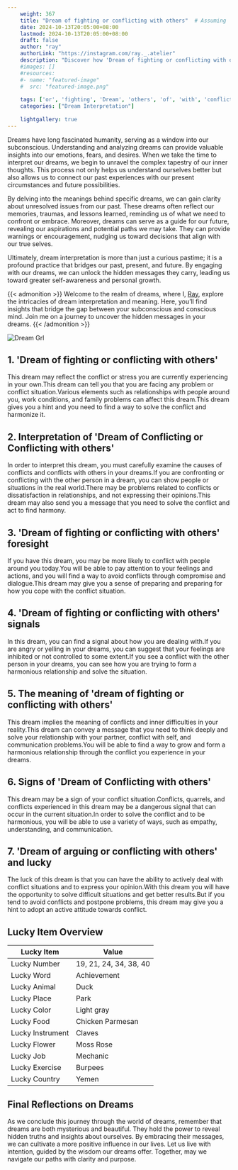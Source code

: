 ```yaml
---
    weight: 367
    title: "Dream of fighting or conflicting with others"  # Assuming 'title' column exists
    date: 2024-10-13T20:05:00+08:00
    lastmod: 2024-10-13T20:05:00+08:00
    draft: false
    author: "ray"
    authorLink: "https://instagram.com/ray._.atelier"
    description: "Discover how 'Dream of fighting or conflicting with others' can interpret your future and uncover its significant meanings in your life."
    #images: []
    #resources:
    #- name: "featured-image"
    #  src: "featured-image.png"
    
    tags: ['or', 'fighting', 'Dream', 'others', 'of', 'with', 'conflicting']
    categories: ["Dream Interpretation"]
    
    lightgallery: true
---
```

    
Dreams have long fascinated humanity, serving as a window into our subconscious. Understanding and analyzing dreams can provide valuable insights into our emotions, fears, and desires. When we take the time to interpret our dreams, we begin to unravel the complex tapestry of our inner thoughts. This process not only helps us understand ourselves better but also allows us to connect our past experiences with our present circumstances and future possibilities.

By delving into the meanings behind specific dreams, we can gain clarity about unresolved issues from our past. These dreams often reflect our memories, traumas, and lessons learned, reminding us of what we need to confront or embrace. Moreover, dreams can serve as a guide for our future, revealing our aspirations and potential paths we may take. They can provide warnings or encouragement, nudging us toward decisions that align with our true selves.

Ultimately, dream interpretation is more than just a curious pastime; it is a profound practice that bridges our past, present, and future. By engaging with our dreams, we can unlock the hidden messages they carry, leading us toward greater self-awareness and personal growth.

{{< admonition >}}
Welcome to the realm of dreams, where I, [Ray](https://instagram.com/ray._.atelier), explore the intricacies of dream interpretation and meaning. Here, you’ll find insights that bridge the gap between your subconscious and conscious mind. Join me on a journey to uncover the hidden messages in your dreams.
{{< /admonition >}}

![Dream Grl](https://cdn.pixabay.com/photo/2017/11/02/03/35/gothic-2910057_1280.jpg "Dream Grl")

## 1. 'Dream of fighting or conflicting with others'
This dream may reflect the conflict or stress you are currently experiencing in your own.This dream can tell you that you are facing any problem or conflict situation.Various elements such as relationships with people around you, work conditions, and family problems can affect this dream.This dream gives you a hint and you need to find a way to solve the conflict and harmonize it.

## 2. Interpretation of 'Dream of Conflicting or Conflicting with others'
In order to interpret this dream, you must carefully examine the causes of conflicts and conflicts with others in your dreams.If you are confronting or conflicting with the other person in a dream, you can show people or situations in the real world.There may be problems related to conflicts or dissatisfaction in relationships, and not expressing their opinions.This dream may also send you a message that you need to solve the conflict and act to find harmony.

## 3. 'Dream of fighting or conflicting with others' foresight
If you have this dream, you may be more likely to conflict with people around you today.You will be able to pay attention to your feelings and actions, and you will find a way to avoid conflicts through compromise and dialogue.This dream may give you a sense of preparing and preparing for how you cope with the conflict situation.

## 4. 'Dream of fighting or conflicting with others' signals
In this dream, you can find a signal about how you are dealing with.If you are angry or yelling in your dreams, you can suggest that your feelings are inhibited or not controlled to some extent.If you see a conflict with the other person in your dreams, you can see how you are trying to form a harmonious relationship and solve the situation.

## 5. The meaning of 'dream of fighting or conflicting with others'
This dream implies the meaning of conflicts and inner difficulties in your reality.This dream can convey a message that you need to think deeply and solve your relationship with your partner, conflict with self, and communication problems.You will be able to find a way to grow and form a harmonious relationship through the conflict you experience in your dreams.

## 6. Signs of 'Dream of Conflicting with others'
This dream may be a sign of your conflict situation.Conflicts, quarrels, and conflicts experienced in this dream may be a dangerous signal that can occur in the current situation.In order to solve the conflict and to be harmonious, you will be able to use a variety of ways, such as empathy, understanding, and communication.

## 7. 'Dream of arguing or conflicting with others' and lucky
The luck of this dream is that you can have the ability to actively deal with conflict situations and to express your opinion.With this dream you will have the opportunity to solve difficult situations and get better results.But if you tend to avoid conflicts and postpone problems, this dream may give you a hint to adopt an active attitude towards conflict.

## Lucky Item Overview
| Lucky Item          | Value              |
|---------------|--------------------|
| Lucky Number        | 19, 21, 24, 34, 38, 40  |
| Lucky Word          | Achievement |
| Lucky Animal        | Duck |
| Lucky Place         | Park     |
| Lucky Color         | Light gray     |
| Lucky Food          | Chicken Parmesan      |
| Lucky Instrument    | Claves |
| Lucky Flower        | Moss Rose    |
| Lucky Job           | Mechanic       |
| Lucky Exercise      | Burpees  |
| Lucky Country       | Yemen    |


##  Final Reflections on Dreams

As we conclude this journey through the world of dreams, remember that dreams are both mysterious and beautiful. They hold the power to reveal hidden truths and insights about ourselves. By embracing their messages, we can cultivate a more positive influence in our lives. Let us live with intention, guided by the wisdom our dreams offer. Together, may we navigate our paths with clarity and purpose.
